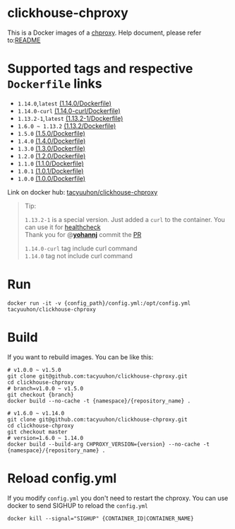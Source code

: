 # clickhouse-chproxy
This is a Docker images of a [chproxy](https://github.com/Vertamedia/chproxy).
Help document, please refer to:[README](https://github.com/Vertamedia/chproxy)

# Supported tags and respective `Dockerfile` links

* `1.14.0`,`latest` [(1.14.0/Dockerfile)](https://github.com/tacyuuhon/clickhouse-chproxy/blob/master/Dockerfile)
* `1.14.0-curl` [(1.14.0-curl/Dockerfile)](https://github.com/tacyuuhon/clickhouse-chproxy/blob/curl/Dockerfile)
* `1.13.2-1`,`latest` [(1.13.2-1/Dockerfile)](https://github.com/tacyuuhon/clickhouse-chproxy/blob/master/Dockerfile)
* `1.6.0 ~ 1.13.2` [(1.13.2/Dockerfile)](https://github.com/tacyuuhon/clickhouse-chproxy/blob/master/Dockerfile)
* `1.5.0` [(1.5.0/Dockerfile)](https://github.com/tacyuuhon/clickhouse-chproxy/blob/v1.5.0/Dockerfile)
* `1.4.0` [(1.4.0/Dockerfile)](https://github.com/tacyuuhon/clickhouse-chproxy/blob/v1.4.0/Dockerfile)
* `1.3.0` [(1.3.0/Dockerfile)](https://github.com/tacyuuhon/clickhouse-chproxy/blob/v1.3.0/Dockerfile)
* `1.2.0` [(1.2.0/Dockerfile)](https://github.com/tacyuuhon/clickhouse-chproxy/blob/v1.2.0/Dockerfile)
* `1.1.0` [(1.1.0/Dockerfile)](https://github.com/tacyuuhon/clickhouse-chproxy/blob/v1.1.0/Dockerfile)
* `1.0.1` [(1.0.1/Dockerfile)](https://github.com/tacyuuhon/clickhouse-chproxy/blob/v1.0.1/Dockerfile)
* `1.0.0` [(1.0.0/Dockerfile)](https://github.com/tacyuuhon/clickhouse-chproxy/blob/v1.0.0/Dockerfile)

Link on docker hub: [tacyuuhon/clickhouse-chproxy](https://hub.docker.com/r/tacyuuhon/clickhouse-chproxy/)

> Tip:
>
> `1.13.2-1` is a special version. 
> Just added a `curl` to the container.
> You can use it for [healthcheck](https://docs.docker.com/compose/compose-file/#healthcheck)  
> Thank you for @[**yohannj**](https://github.com/yohannj) commit the [PR](https://github.com/tacyuuhon/clickhouse-chproxy/pull/24)
> 
> `1.14.0-curl` tag include curl command  
> `1.14.0` tag not include curl command






# Run
```
docker run -it -v {config_path}/config.yml:/opt/config.yml tacyuuhon/clickhouse-chproxy
```

# Build
If you want to rebuild images.
You can be like this:
```
# v1.0.0 ~ v1.5.0
git clone git@github.com:tacyuuhon/clickhouse-chproxy.git
cd clickhouse-chproxy
# branch=v1.0.0 ~ v1.5.0
git checkout {branch} 
docker build --no-cache -t {namespace}/{repository_name} . 

# v1.6.0 ~ v1.14.0
git clone git@github.com:tacyuuhon/clickhouse-chproxy.git
cd clickhouse-chproxy
git checkout master
# version=1.6.0 ~ 1.14.0
docker build --build-arg CHPROXY_VERSION={version} --no-cache -t {namespace}/{repository_name} . 
```

# Reload config.yml
If you modify `config.yml` you don't need to restart the chproxy.
You can use docker to send SIGHUP to reload the `config.yml`
```
docker kill --signal="SIGHUP" {CONTAINER_ID|CONTAINER_NAME}
```

